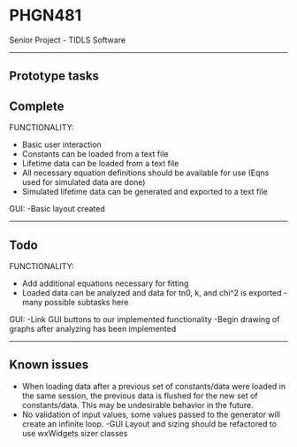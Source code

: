 PHGN481
=======

Senior Project - TIDLS Software


-------------------
Prototype tasks
-------------------

Complete
-------------------

FUNCTIONALITY:
- Basic user interaction
- Constants can be loaded from a text file
- Lifetime data can be loaded from a text file
- All necessary equation definitions should be available for use (Eqns used for simulated data are done)
- Simulated lifetime data can be generated and exported to a text file

GUI:
-Basic layout created

-------------------------
Todo
-------------------------

FUNCTIONALITY:
- Add additional equations necessary for fitting
- Loaded data can be analyzed and data for tn0, k, and chi^2 is exported
	-many possible subtasks here

GUI:
-Link GUI buttons to our implemented functionality
-Begin drawing of graphs after analyzing has been implemented

-------------------------
Known issues
-------------------------
- When loading data after a previous set of constants/data were loaded
	in the same session, the previous data is flushed for the new
	set of constants/data.  This may be undesirable behavior in the
	future.
- No validation of input values, some values passed to the generator will create an infinite loop.
-GUI Layout and sizing should be refactored to use wxWidgets sizer classes
